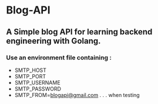 # Blog-API

## A Simple blog API for learning backend engineering with Golang.

### Use an environment file containing :

-   SMTP_HOST
-   SMTP_PORT
-   SMTP_USERNAME
-   SMTP_PASSWORD
-   SMTP_FROM=blogapi@gmail.com . . . when testing
